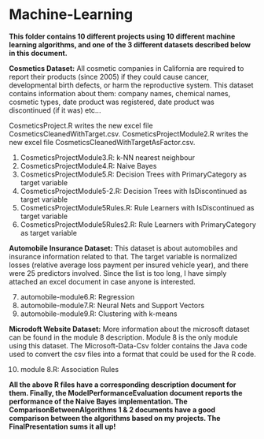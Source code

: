 # Machine-Learning

**This folder contains 10 different projects using 10 different machine learning algorithms, and one of the 3 different datasets described below in this document.**

**Cosmetics Dataset:**
All cosmetic companies in California are required to report their products (since 2005) if they could cause cancer, developmental birth defects, or harm the reproductive system. This dataset contains information about them: company names, chemical names, cosmetic types, date product was registered, date product was discontinued (if it was) etc...

CosmeticsProject.R writes the new excel file CosmeticsCleanedWithTarget.csv.
CosmeticsProjectModule2.R writes the new excel file CosmeticsCleanedWithTargetAsFactor.csv.

1. CosmeticsProjectModule3.R: k-NN nearest neighbour
2. CosmeticsProjectModule4.R: Naive Bayes
3. CosmeticsProjectModule5.R: Decision Trees with PrimaryCategory as target variable
4. CosmeticsProjectModule5-2.R: Decision Trees with IsDiscontinued as target variable
5. CosmeticsProjectModule5Rules.R: Rule Learners with IsDiscontinued as target variable
6. CosmeticsProjectModule5Rules2.R: Rule Learners with PrimaryCategory as target variable

**Automobile Insurance Dataset:**
This dataset is about automobiles and insurance information related to that. The target variable is normalized losses (relative average loss payment per insured vehicle year), and there were 25 predictors involved. Since the list is too long, I have simply attached an excel document in case anyone is interested. 

7. automobile-module6.R: Regression
8. automobile-module7.R: Neural Nets and Support Vectors
9. automobile-module9.R: Clustering with k-means

**Microdoft Website Dataset:**
More information about the microsoft dataset can be found in the module 8 description. Module 8 is the only module using this dataset. The Microsoft-Data-Csv folder contains the Java code used to convert the csv files into a format that could be used for the R code.

10. module 8.R: Association Rules

**All the above R files have a corresponding description document for them.
Finally, the ModelPerformanceEvaluation document reports the performance of the Naive Bayes implementation.
The ComparisonBetweenAlgorithms 1 & 2 documents have a good comparison between the algorithms based on my projects.
The FinalPresentation sums it all up!**
